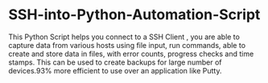 # SSH-into-Python-Automation-Script



This Python Script helps you connect to a SSH Client , you are able to capture data from various hosts using file input, run commands, able to create and store data in files, with error counts, progress checks and time stamps. This can be used to create backups for large number of devices.93% more efficient to use over an application like Putty.
